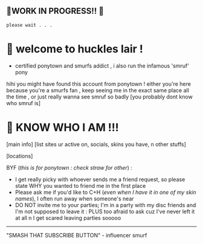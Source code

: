 ## 🍒WORK IN PROGRESS!! 🍒
`please wait . . .`
# 🍒 welcome to huckles lair !
- certified ponytown and smurfs addict , i also run the infamous 'smruf' pony
  
hihi you might have found this account from ponytown ! either you're here because you're a smurfs fan , keep seeing me in the exact same place all the time , or just really wanna see smruf so badly 
[you probably dont know who smruf is]

# 🍒 KNOW WHO I AM !!!
[main info]
[list sites ur active on, socials, skins you have, n other stuffs]
  
[locations]

BYF (*this is for ponytown : check straw for other*) :
- I get really picky with whoever sends me a friend request, so please state WHY you wanted to friend me in the first place
- Please ask me if you'd like to C+H (*even when I have it in one of my skin names*), I often run away when someone's near
- DO NOT invite me to your parties; I'm in a party with my disc friends and I'm not supposed to leave it : PLUS too afraid to ask cuz I've never left it at all n I get scared leaving parties sooooo
------------------------------------------------------
"SMASH THAT SUBSCRIBE BUTTON" - influencer smurf
<!--
**brainsgrouch/brainsgrouch** is a ✨ _special_ ✨ repository because its `README.md` (this file) appears on your GitHub profile.

Here are some ideas to get you started:

- 🔭 I’m currently working on ...
- 🌱 I’m currently learning ...
- 👯 I’m looking to collaborate on ...
- 🤔 I’m looking for help with ...
- 💬 Ask me about ...
- 📫 How to reach me: ...
- 😄 Pronouns: ...
- ⚡ Fun fact: ...
-->
